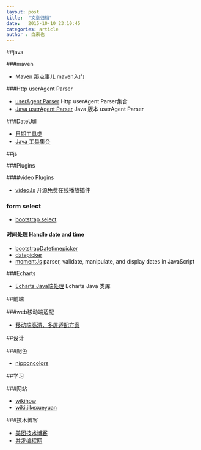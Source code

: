```yaml
---
layout: post
title:  "文章归档"
date:   2015-10-10 23:10:45
categories: article
author : 自来也
---
```


##java

###maven
- [Maven 那点事儿](http://my.oschina.net/huangyong/blog/194583) maven入门

###Http userAgent Parser
- [userAgent Parser](https://github.com/ua-parser) Http userAgent Parser集合
- [Java userAgent Parser](https://github.com/HaraldWalker/user-agent-utils/tree/master) Java 版本 userAgent Parser

###DateUtil
- [日期工具类](http://dylanxu.iteye.com/blog/1450069) 
- [Java 工具集合](https://github.com/looly/common-tools)


##js

###Plugins

####video Plugins

- [videoJs](https://github.com/videojs/video.js) 开源免费在线播放插件

### form select
- [bootstrap select](http://silviomoreto.github.io/bootstrap-select/)

#### 时间处理 Handle date and time

- [bootstrapDatetimepicker](https://eonasdan.github.io/bootstrap-datetimepicker/)
- [datepicker](https://github.com/eternicode/bootstrap-datepicker)
- [momentJs](http://momentjs.com/) parser, validate, manipulate, and display dates in JavaScript

###Echarts
- [Echarts Java端处理](https://github.com/abel533/ECharts) Echarts Java 类库

##前端

###web移动端适配
- [移动端高清、多屏适配方案](http://www.html-js.com/article/Mobile-terminal-H5-mobile-terminal-HD-multi-screen-adaptation-scheme%203041)


##设计

###配色
- [nipponcolors](http://nipponcolors.com/#asagi)

##学习

###网站
- [wikihow](http://zh.wikihow.com/%E9%A6%96%E9%A1%B5)
- [wiki.jikexueyuan](http://wiki.jikexueyuan.com/)

###技术博客
- [美团技术博客](http://tech.meituan.com/)
- [并发编程网](http://ifeve.com/)


